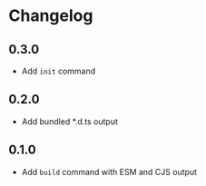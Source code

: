 # Changelog

## 0.3.0

- Add `init` command

## 0.2.0

- Add bundled \*.d.ts output

## 0.1.0

- Add `build` command with ESM and CJS output
